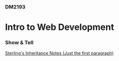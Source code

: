 ### DM2193

# Intro to Web Development

### Show & Tell

<a href = "http://cse.poly.edu/cs1124/LectureNotes2010/04.Inheritance.html"> Sterling's Inheritance Notes (Just the first paragraph) </a>